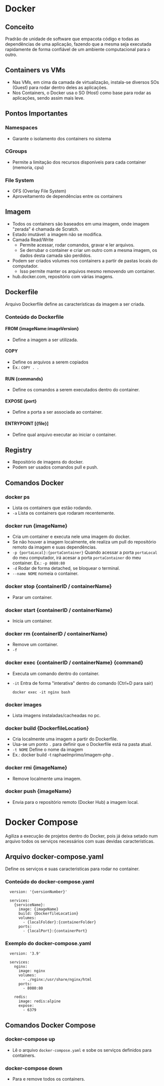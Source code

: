 # Docker

## Conceito

Pradrão de unidade de software que empacota código e todas as dependências de uma aplicação, fazendo que a mesma seja executada rapidamente de forma confiável de um ambiente computacional para o outro.


## Containers vs VMs

- Nas VMs, em cima da camada de virtualização, instala-se diversos SOs (Guest) para rodar dentro deles as aplicações.
- Nos Containers, o Docker usa o SO (Host) como base para rodar as aplicações, sendo assim mais leve.


## Pontos Importantes

### Namespaces

- Garante o isolamento dos containers no sistema

### CGroups

- Permite a limitação dos recursos disponíveis para cada container (memoria, cpu)

### File System

- OFS (Overlay File System)
- Aproveitamento de dependências entre os containers


## Imagem

- Todos os containers são baseados em uma imagem, onde imagem "zerada" é chamada de Scratch.
- Estado imutável: a imagem não se modifica.
- Camada Read/Write
  - Permite acessar, rodar comandos, gravar e ler arquivos.
  - Se derrubar o container e criar um outro com a mesma imagem, os dados desta camada são perdidos.
- Podem ser criados volumes nos containers a partir de pastas locais do computador.
  - Isso permite manter os arquivos mesmo removendo um container. 
- hub.docker.com, repositório com várias imagens.

## Dockerfile

Arquivo Dockerfile define as características da imagem a ser criada.

### Conteúdo do Dockerfile

#### FROM {imageName:imageVersion}

- Define a imagem a ser utilizada.

#### COPY

- Define os arquivos a serem copiados
- Ex.: `COPY . .`

#### RUN {commands}

- Define os comandos a serem executados dentro do container.

#### EXPOSE {port}

- Define a porta a ser associada ao container.

#### ENTRYPOINT [{file}]

- Define qual arquivo executar ao iniciar o container.


## Registry

- Repositório de imagens do docker.
- Podem ser usados comandos pull e push.

## Comandos Docker

### docker ps

- Lista os containers que estão rodando.
- `-a` Lista os containers que rodaram recentemente.

### docker run {imageName}

- Cria um container e executa nele uma imagem do docker.
- Se não houver a imagem localmente, ele realiza um pull do repositório remoto da imagem e suas dependências.
- `-p {portaLocal}:{portaContainer}` Quando acessar a porta `portaLocal` do meu computador, irá acesar a porta `portaContainer` do meu container. Ex.: `-p 8080:80` 
- `-d` Rodar de forma detached, se bloquear o terminal.
- `--name NOME` nomeia o container.

### docker stop {containerID / containerName}

- Parar um container.

### docker start {containerID / containerName}

- Inicia um container.

### docker rm {containerID / containerName}

- Remove um container.
- `-f`

### docker exec {containerID / containerName} {command}

- Executa um comando dentro do container.
- `-it` Entra de forma "interativa" dentro do comando (Ctrl+D para sair)

      docker exec -it nginx bash
      
### docker images

- Lista imagens instaladas/cacheadas no pc.

### docker build {DockerfileLocation}

- Cria localmente uma imagem a partir do Dockerfile.
- Usa-se um ponto `.` para definir que o Dockerfile está na pasta atual.
- `-t NOME` Define o nome da imagem
- Ex.: docker build -t raphaelmprimo/imagem-php .

### docker rmi {imageName}

- Remove localmente uma imagem.

### docker push {imageName}

- Envia para o repositório remoto (Docker Hub) a imagem local.


# Docker Compose

Agiliza a execução de projetos dentro do Docker, pois já deixa setado num arquivo todos os serviços necessários com suas devidas características.

## Arquivo docker-compose.yaml

Define os serviços e suas caracteristicas para rodar no container.

### Conteúdo do docker-compose.yaml

      version: '{versionNumber}'
      
      services:
        {serviceName}:
          image: {imageName}
          build: {DockerfileLocation}
          volumes:
            - {localFolder}:{containerFolder}
          ports:
            - {localPort}:{containerPort}


### Exemplo do docker-compose.yaml

      version: '3.9'
      
      services:
        nginx:
          image: nginx
          volumes:
            - ./nginx:/usr/share/nginx/html
          ports:
            - 8080:80
        
        redis:
          image: redis:alpine
          expose:
            - 6379


## Comandos Docker Compose

### docker-compose up

- Lê o arquivo `docker-compose.yaml` e sobe os serviços definidos para containers.

### docker-compose down

- Para e remove todos os containers.
